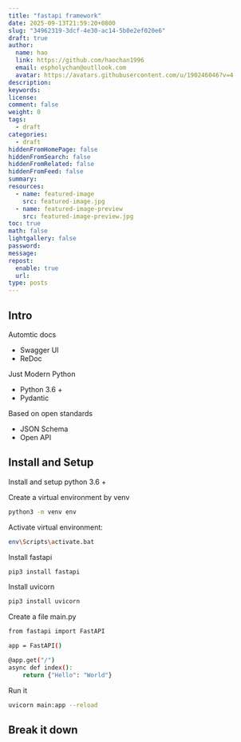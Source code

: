 ```yaml
---
title: "fastapi framework"
date: 2025-09-13T21:59:20+0800
slug: "34962319-3dcf-4e30-ac14-5b0e2ef020e6"
draft: true
author: 
  name: hao
  link: https://github.com/haochan1996
  email: espholychan@outllook.com
  avatar: https://avatars.githubusercontent.com/u/190246046?v=4
description:
keywords:
license:
comment: false
weight: 0
tags:
  - draft
categories:
  - draft
hiddenFromHomePage: false
hiddenFromSearch: false
hiddenFromRelated: false
hiddenFromFeed: false
summary:
resources:
  - name: featured-image
    src: featured-image.jpg
  - name: featured-image-preview
    src: featured-image-preview.jpg
toc: true
math: false
lightgallery: false
password:
message:
repost:
  enable: true
  url:
type: posts
---
```


## Intro

Automtic docs

- Swagger UI
- ReDoc

Just Modern Python

- Python 3.6 +
- Pydantic

Based on open standards

- JSON Schema
- Open API

## Install and Setup

Install and setup python 3.6 +

Create a virtual environment by venv

```bash
python3 -m venv env
```

Activate virtual environment:

```bash
env\Scripts\activate.bat
```

Install fastapi

```bash
pip3 install fastapi
```

Install uvicorn

```bash
pip3 install uvicorn
```

Create a file main.py

```bash
from fastapi import FastAPI

app = FastAPI()

@app.get("/")
async def index():
    return {"Hello": "World"}
```

Run it

```bash
uvicorn main:app --reload
```

## Break it down






